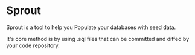 # Sprout

Sprout is a tool to help you Populate your databases with seed data.

It's core method is by using .sql files that can be committed and diffed by your code repository.


